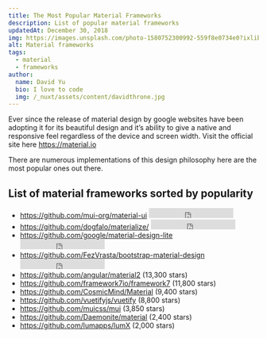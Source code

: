 ```yaml
---
title: The Most Popular Material Frameworks
description: List of popular material frameworks
updatedAt: December 30, 2018
img: https://images.unsplash.com/photo-1580752300992-559f8e0734e0?ixlib=rb-1.2.1&ixid=eyJhcHBfaWQiOjEyMDd9&auto=format&fit=crop&w=634&q=80
alt: Material frameworks
tags:
  - material
  - frameworks
author:
  name: David Yu
  bio: I love to code
  img: /_nuxt/assets/content/davidthrone.jpg
---
```


Ever since the release of material design by google websites have been adopting it for its beautiful design and it’s ability to give a native and responsive feel regardless of the device and screen width. Visit the official site here https://material.io

There are numerous implementations of this design philosophy here are the most popular ones out there.

## List of material frameworks sorted by popularity

- https://github.com/mui-org/material-ui <iframe src="https://ghbtns.com/github-btn.html?user=mui-org&repo=material-ui&type=star&count=true" frameborder="0" scrolling="0" width="170px" height="20px"></iframe>
- https://github.com/dogfalo/materialize/ <iframe src="https://ghbtns.com/github-btn.html?user=dogfalo&repo=materialize&type=star&count=true" frameborder="0" scrolling="0" width="170px" height="20px"></iframe>
- https://github.com/google/material-design-lite <iframe src="https://ghbtns.com/github-btn.html?user=google&repo=material-design-lite&type=star&count=true" frameborder="0" scrolling="0" width="170px" height="20px"></iframe>
- https://github.com/FezVrasta/bootstrap-material-design <iframe src="https://ghbtns.com/github-btn.html?user=FezVrasta&repo=bootstrap-material-design&type=star&count=true" frameborder="0" scrolling="0" width="170px" height="20px"></iframe>
- https://github.com/angular/material2 (13,300 stars)
- https://github.com/framework7io/framework7 (11,800 stars)
- https://github.com/CosmicMind/Material (9,400 stars)
- https://github.com/vuetifyjs/vuetify (8,800 stars)
- https://github.com/muicss/mui (3,850 stars)
- https://github.com/Daemonite/material (2,400 stars)
- https://github.com/lumapps/lumX (2,000 stars)
